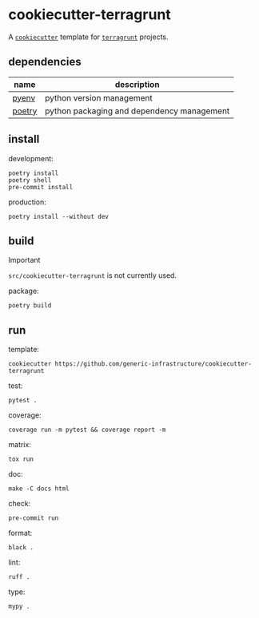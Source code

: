 # cookiecutter-terragrunt

A [`cookiecutter`](https://github.com/cookiecutter/cookiecutter) template for [`terragrunt`](https://github.com/gruntwork-io/terragrunt) projects.

## dependencies

| name                                       | description                                |
|--------------------------------------------|--------------------------------------------|
| [pyenv](https://github.com/pyenv/pyenv)    | python version management                  |
| [poetry](https://github.com/python-poetry) | python packaging and dependency management |

## install

development:
```shell
poetry install
poetry shell
pre-commit install
```

production:
```shell
poetry install --without dev
```

## build

> [!IMPORTANT]
> `src/cookiecutter-terragrunt` is not currently used.

package:
```shell
poetry build
```

## run

template:
```shell
cookiecutter https://github.com/generic-infrastructure/cookiecutter-terragrunt
```

test:
```shell
pytest .
```

coverage:
```shell
coverage run -m pytest && coverage report -m
```

matrix:
```shell
tox run
```

doc:
```shell
make -C docs html
```

check:
```shell
pre-commit run
```

format:
```shell
black .
```

lint:
```shell
ruff .
```

type:
```shell
mypy .
```
